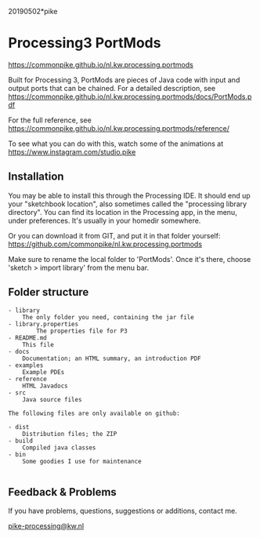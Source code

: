 20190502*pike

# Processing3 PortMods
<https://commonpike.github.io/nl.kw.processing.portmods>

Built for Processing 3, PortMods are pieces of Java code with input
and output ports that can be chained. For a detailed description, see
<https://commonpike.github.io/nl.kw.processing.portmods/docs/PortMods.pdf>

For the full reference, see 
<https://commonpike.github.io/nl.kw.processing.portmods/reference/>

To see what you can do with this, watch some of the animations at
<https://www.instagram.com/studio.pike>

## Installation

You may be able to install this through the Processing IDE.
It should end up your "sketchbook location",
also sometimes called the "processing library directory".
You can find its location in the Processing app, in the menu,
under preferences. It's usually in your homedir somewhere.

Or you can download it from GIT, and put it in that folder
yourself: 
<https://github.com/commonpike/nl.kw.processing.portmods>

Make sure to rename the local folder to 'PortMods'.
Once it's there, choose 'sketch > import library'
from the menu bar.

## Folder structure

```
- library
    The only folder you need, containing the jar file
- library.properties
		The properties file for P3
- README.md 
    This file
- docs
    Documentation; an HTML summary, an introduction PDF
- examples
    Example PDEs
- reference
    HTML Javadocs
- src
    Java source files
    
The following files are only available on github:

- dist
    Distribution files; the ZIP    
- build
    Compiled java classes
- bin
    Some goodies I use for maintenance
    
```

## Feedback & Problems 

If you have problems, questions, suggestions or
additions, contact me.


pike-processing@kw.nl